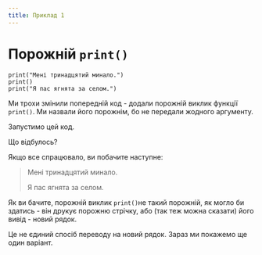 ```yaml
---
title: Приклад 1
---
```


# Порожній `print()`

``` { .yaml .copy }
print("Мені тринадцятий минало.")
print()
print("Я пас ягнята за селом.")
```

Ми трохи змінили попередній код - додали порожній виклик функції `print()`. Ми назвали його порожнім, бо не передали жодного аргументу.

Запустимо цей код.

Що відбулось?

Якщо все спрацювало, ви побачите наступне:

> Мені тринадцятий минало.   
>  
> Я пас ягнята за селом.

Як ви бачите, порожній виклик `print()`не такий порожній, як могло би здатись - він друкує порожню стрічку, або (так теж можна сказати) його вивід - новий рядок.

Це не єдиний спосіб переводу на новий рядок. Зараз ми покажемо ще один варіант.